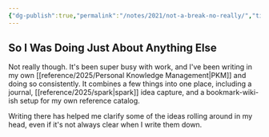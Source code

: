 ```yaml
---
{"dg-publish":true,"permalink":"/notes/2021/not-a-break-no-really/","title":"Not a Break, No Really!","tags":["Eleventy","writing"],"created":"2021-09-17T11:38:42","updated":"2025-08-05T16:28:54-04:00"}
---
```



## So I Was Doing Just About Anything Else

Not really though. It's been super busy with work, and I've been writing in my own [[reference/2025/Personal Knowledge Management\|PKM]] and doing so consistently. It combines a few things into one place, including a journal, [[reference/2025/spark\|spark]] idea capture, and a bookmark-wiki-ish setup for my own reference catalog.

Writing there has helped me clarify some of the ideas rolling around in my head, even if it's not always clear when I write them down.

